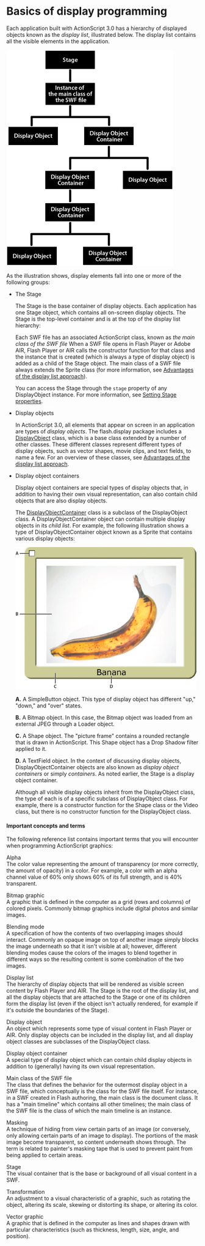# Basics of display programming

Each application built with ActionScript 3.0 has a hierarchy of displayed
objects known as the _display list_, illustrated below. The display list
contains all the visible elements in the application.

![<Display list hierarchy>](../../img/dp_Display_List_Organization.png)

As the illustration shows, display elements fall into one or more of the
following groups:

- The Stage

  The Stage is the base container of display objects. Each application has one
  Stage object, which contains all on-screen display objects. The Stage is the
  top-level container and is at the top of the display list hierarchy:

  Each SWF file has an associated ActionScript class, known as _the main class
  of the SWF file_ When a SWF file opens in Flash Player or Adobe AIR, Flash
  Player or AIR calls the constructor function for that class and the instance
  that is created (which is always a type of display object) is added as a child
  of the Stage object. The main class of a SWF file always extends the Sprite
  class (for more information, see
  [Advantages of the display list approach](./advantages-of-the-display-list-approach.md)).

  You can access the Stage through the `stage` property of any DisplayObject
  instance. For more information, see
  [Setting Stage properties](./setting-stage-properties.md).

- Display objects

  In ActionScript 3.0, all elements that appear on screen in an application are
  types of _display objects_. The flash.display package includes a <a
  href="https://help.adobe.com/en_US/FlashPlatform/reference/actionscript/3/flash/display/DisplayObject.html"
  target="_self">DisplayObject</a> class, which is a base class extended by a
  number of other classes. These different classes represent different types of
  display objects, such as vector shapes, movie clips, and text fields, to name
  a few. For an overview of these classes, see
  [Advantages of the display list approach](./advantages-of-the-display-list-approach.md).

- Display object containers

  Display object containers are special types of display objects that, in
  addition to having their own visual representation, can also contain child
  objects that are also display objects.

  The <a
  href="https://help.adobe.com/en_US/FlashPlatform/reference/actionscript/3/flash/display/DisplayObjectContainer.html"
  target="_self">DisplayObjectContainer</a> class is a subclass of the
  DisplayObject class. A DisplayObjectContainer object can contain multiple
  display objects in its _child_ _list_. For example, the following illustration
  shows a type of DisplayObjectContainer object known as a Sprite that contains
  various display objects:

  ![<Sprite containing display objects>](../../img/dp_bananaFrame.png)

  **A.** A SimpleButton object. This type of display object has different "up,"
  "down," and "over" states.

  **B.** A Bitmap object. In this case, the Bitmap object was loaded from an
  external JPEG through a Loader object.

  **C.** A Shape object. The "picture frame" contains a rounded rectangle that
  is drawn in ActionScript. This Shape object has a Drop Shadow filter applied
  to it.

  **D.** A TextField object. In the context of discussing display objects,
  DisplayObjectContainer objects are also known as _display object containers_
  or simply _containers_. As noted earlier, the Stage is a display object
  container.

  Although all visible display objects inherit from the DisplayObject class, the
  type of each is of a specific subclass of DisplayObject class. For example,
  there is a constructor function for the Shape class or the Video class, but
  there is no constructor function for the DisplayObject class.

#### Important concepts and terms

The following reference list contains important terms that you will encounter
when programming ActionScript graphics:

Alpha  
The color value representing the amount of transparency (or more correctly, the
amount of opacity) in a color. For example, a color with an alpha channel value
of 60% only shows 60% of its full strength, and is 40% transparent.

Bitmap graphic  
A graphic that is defined in the computer as a grid (rows and columns) of
colored pixels. Commonly bitmap graphics include digital photos and similar
images.

Blending mode  
A specification of how the contents of two overlapping images should interact.
Commonly an opaque image on top of another image simply blocks the image
underneath so that it isn't visible at all; however, different blending modes
cause the colors of the images to blend together in different ways so the
resulting content is some combination of the two images.

Display list  
The hierarchy of display objects that will be rendered as visible screen content
by Flash Player and AIR. The Stage is the root of the display list, and all the
display objects that are attached to the Stage or one of its children form the
display list (even if the object isn't actually rendered, for example if it's
outside the boundaries of the Stage).

Display object  
An object which represents some type of visual content in Flash Player or AIR.
Only display objects can be included in the display list, and all display object
classes are subclasses of the DisplayObject class.

Display object container  
A special type of display object which can contain child display objects in
addition to (generally) having its own visual representation.

Main class of the SWF file  
The class that defines the behavior for the outermost display object in a SWF
file, which conceptually is the class for the SWF file itself. For instance, in
a SWF created in Flash authoring, the main class is the document class. It has a
"main timeline" which contains all other timelines; the main class of the SWF
file is the class of which the main timeline is an instance.

Masking  
A technique of hiding from view certain parts of an image (or conversely, only
allowing certain parts of an image to display). The portions of the mask image
become transparent, so content underneath shows through. The term is related to
painter's masking tape that is used to prevent paint from being applied to
certain areas.

Stage  
The visual container that is the base or background of all visual content in a
SWF.

Transformation  
An adjustment to a visual characteristic of a graphic, such as rotating the
object, altering its scale, skewing or distorting its shape, or altering its
color.

Vector graphic  
A graphic that is defined in the computer as lines and shapes drawn with
particular characteristics (such as thickness, length, size, angle, and
position).
